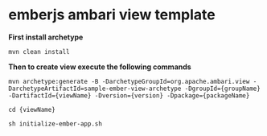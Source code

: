# emberjs ambari view template

**First install archetype**

`mvn clean install`

**Then to create view execute the following commands**

`mvn archetype:generate -B -DarchetypeGroupId=org.apache.ambari.view -DarchetypeArtifactId=sample-ember-view-archetype -DgroupId={groupName} -DartifactId={viewName} -Dversion={version} -Dpackage={packageName}`

`cd {viewName}`

`sh initialize-ember-app.sh`
